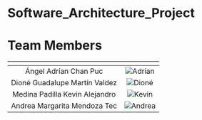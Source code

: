 # Software_Architecture_Project

# Team Members

| <!-- -->                          | <!-- -->        |
|:---------------------------------:|:---------------:|
| Ángel Adrían Chan Puc 		    | ![Adrian]()     |
| Dioné Guadalupe Martín Valdez		| ![Dioné]()      |
| Medina Padilla Kevin Alejandro 	| ![Kevin]()      |
| Andrea Margarita Mendoza Tec	    | ![Andrea]()     |

